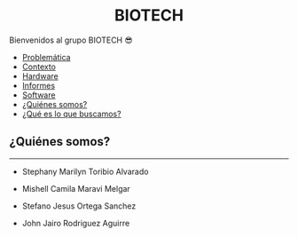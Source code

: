 <h1 align="center">BIOTECH</h1>

Bienvenidos al grupo BIOTECH 😎

- [Problemática](https://github.com/stephany-toribio/Repositorio-BioTech/tree/main/Problem%C3%A1tica)
- [Contexto](https://github.com/stephany-toribio/Repositorio-BioTech/tree/main/Contexto)
- [Hardware](https://github.com/stephany-toribio/Repositorio-BioTech/tree/main/Hardaware/Prototipado)
- [Informes](https://github.com/stephany-toribio/Repositorio-BioTech/tree/main/Informes)
- [Software](https://github.com/stephany-toribio/Repositorio-BioTech/tree/main/Software)
- [¿Quiénes somos?](#Quiénes-somos)
- [¿Qué es lo que buscamos?](#Que-es-lo-que-buscamos)

## ¿Quiénes somos?
---
- Stephany Marilyn Toribio Alvarado 
![]()

- Mishell Camila Maravi Melgar
![]()
  
- Stefano Jesus Ortega Sanchez
![]()
  
- John Jairo Rodriguez Aguirre
![]()